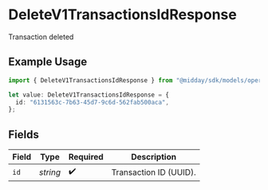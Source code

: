 # DeleteV1TransactionsIdResponse

Transaction deleted

## Example Usage

```typescript
import { DeleteV1TransactionsIdResponse } from "@midday/sdk/models/operations";

let value: DeleteV1TransactionsIdResponse = {
  id: "6131563c-7b63-45d7-9c6d-562fab500aca",
};
```

## Fields

| Field                  | Type                   | Required               | Description            |
| ---------------------- | ---------------------- | ---------------------- | ---------------------- |
| `id`                   | *string*               | :heavy_check_mark:     | Transaction ID (UUID). |